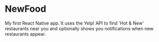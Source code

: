 # NewFood
My first React Native app. It uses the Yelp! API to find 'Hot &amp; New' restaurants near you and optionally shows you notifications when new restaurants appear.
